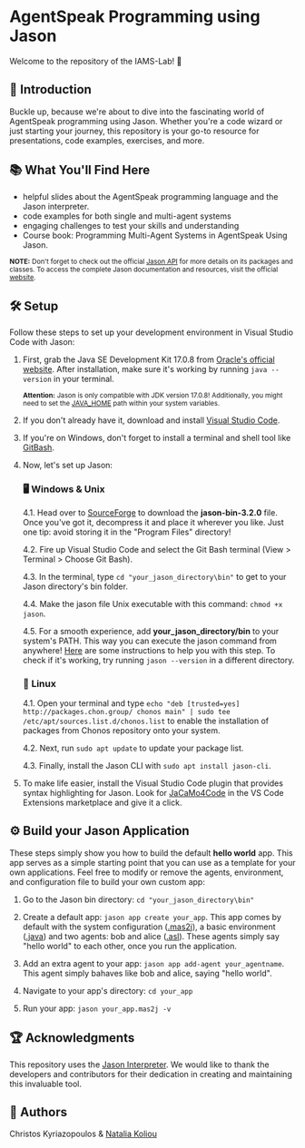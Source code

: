 # AgentSpeak Programming using Jason
Welcome to the repository of the IAMS-Lab! 🤖

## 🔔 Introduction
Buckle up, because we're about to dive into the fascinating world of AgentSpeak programming using Jason. Whether you're a code wizard or just starting your journey, this repository is your go-to resource for presentations, code examples, exercises, and more.

## 📚 What You'll Find Here
- helpful slides about the AgentSpeak programming language and the Jason interpreter. 
- code examples for both single and multi-agent systems
- engaging challenges to test your skills and understanding
- Course book: Programming Multi-Agent Systems in AgentSpeak Using Jason.

<sup> **NOTE:** Don't forget to check out the official <a href="https://jason-lang.github.io/api/">Jason API</a> for more details on its packages and classes. To access the complete Jason documentation and resources, visit the official <a href="https://jason-lang.github.io/">website</a>.</sup>

## 🛠️ Setup
Follow these steps to set up your development environment in Visual Studio Code with Jason:

1. First, grab the Java SE Development Kit 17.0.8 from [Oracle's official website](https://www.oracle.com/java/technologies/javase/jdk17-archive-downloads.html). After installation, make sure it's working by running `java --version` in your terminal.

   <sup> **Attention:** Jason is only compatible with JDK version 17.0.8! Additionally, you might need to set the [JAVA_HOME](https://docs.oracle.com/cd/E19182-01/821-0917/inst_jdk_javahome_t/index.html) path within your system variables.</sup>

3. If you don't already have it, download and install [Visual Studio Code](https://code.visualstudio.com/download).
4. If you're on Windows, don't forget to install a terminal and shell tool like [GitBash](https://gitforwindows.org/).
5. Now, let's set up Jason:
   ### 🖥️ Windows & Unix
   4.1. Head over to [SourceForge](https://sourceforge.net/projects/jason/) to download the **jason-bin-3.2.0** file. Once you've got it, decompress it and place it wherever you like. Just one tip: avoid storing it in the "Program Files" directory!
   
   4.2. Fire up Visual Studio Code and select the Git Bash terminal (View > Terminal > Choose Git Bash).
   
   4.3. In the terminal, type `cd "your_jason_directory\bin"` to get to your Jason directory's bin folder.
   
   4.4. Make the jason file Unix executable with this command: `chmod +x jason`.
   
   4.5. For a smooth experience, add **your_jason_directory/bin** to your system's PATH. This way you can execute the jason command from anywhere! [Here](https://www.computerhope.com/issues/ch000549.htm) are some instructions to help you with this step. To check if it's working, try running `jason --version` in a different directory.

   ### 🐧 Linux
   4.1. Open your terminal and type `echo "deb [trusted=yes] http://packages.chon.group/ chonos main" | sudo tee /etc/apt/sources.list.d/chonos.list` to enable the installation of packages from Chonos repository onto your system.
   
   4.2. Next, run `sudo apt update` to update your package list.
   
   4.3. Finally, install the Jason CLI with `sudo apt install jason-cli`.
   
6. To make life easier, install the Visual Studio Code plugin that provides syntax highlighting for Jason. Look for [JaCaMo4Code](https://marketplace.visualstudio.com/items?itemName=tabajara-krausburg.jacamo4code) in the VS Code Extensions marketplace and give it a click.

## ⚙️ Build your Jason Application
These steps simply show you how to build the default **hello world** app. This app serves as a simple starting point that you can use as a template for your own applications. Feel free to modify or remove the agents, environment, and configuration file to build your own custom app:

1. Go to the Jason bin directory: `cd "your_jason_directory\bin"`

2. Create a default app: `jason app create your_app`. This app comes by default with the system configuration ([.mas2j]()), a basic environment ([.java]()) and two agents: bob and alice ([.asl]()). These agents simply say "hello world" to each other, once you run the application.
   
3. Add an extra agent to your app: `jason app add-agent your_agentname`. This agent simply bahaves like bob and alice, saying "hello world".
   
4. Navigate to your app's directory: `cd your_app`
   
5. Run your app: `jason your_app.mas2j -v`

## 🏆 Acknowledgments
This repository uses the [Jason Interpreter](https://github.com/jason-lang/jason). We would like to thank the developers and contributors for their dedication in creating and maintaining this invaluable tool.

## 🚀 Authors
Christos Kyriazopoulos & [Natalia Koliou](https://www.linkedin.com/in/natalia-koliou-b37b01197/)
